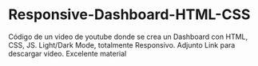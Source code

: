 # Responsive-Dashboard-HTML-CSS
Código de un video de youtube donde se crea un Dashboard con HTML, CSS, JS. Light/Dark Mode, totalmente Responsivo. Adjunto Link para descargar video. Excelente material
